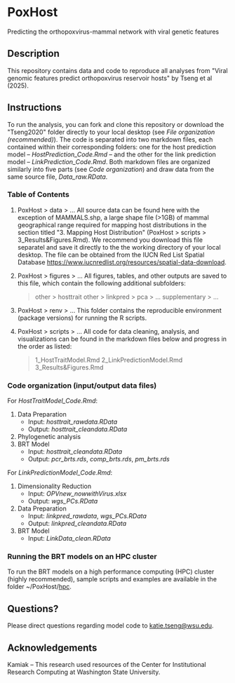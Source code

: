 # PoxHost
Predicting the orthopoxvirus-mammal network with viral genetic features

## Description
This repository contains data and code to reproduce all analyses from "Viral genomic features predict orthopoxvirus reservoir hosts" by Tseng et al (2025).

## Instructions 
To run the analysis, you can fork and clone this repository or download the "Tseng2020" folder directly to your local desktop (see *File organization (recommended)*). The code is separated into two markdown files, each contained within their corresponding folders: one for the host prediction model – *HostPrediction_Code.Rmd* – and the other for the link prediction model – *LinkPrediction_Code.Rmd*. Both markdown files are organized similarly into five parts (see *Code organization*) and draw data from the same source file, *Data_raw.RData*. 

### Table of Contents 
1. PoxHost > data > ... 
      All source data can be found here with the exception of MAMMALS.shp, a large shape file (>1GB) of mammal geographical range required for mapping host distributions in the section titled "3. Mapping Host Distribution" (PoxHost > scripts > 3_Results&Figures.Rmd). We recommend you download this file separatel and save it directly to the the working directory of your local desktop. The file can be obtained from the IUCN Red List Spatial Database <https://www.iucnredlist.org/resources/spatial-data-download>.
   
3. PoxHost > figures > ...
      All figures, tables, and other outputs are saved to this file, which contain the following additional subfolders:
      > other > hosttrait
      > other > linkpred > pca > ...
      > supplementary > ...

4. PoxHost > renv > ...
      This folder contains the reproducible environment (package versions) for running the R scripts.
6. PoxHost > scripts > ...
      All code for data cleaning, analysis, and visualizations can be found in the markdown files below and progress in the order as listed:
      > 1_HostTraitModel.Rmd
      > 2_LinkPredictionModel.Rmd
      > 3_Results&Figures.Rmd   

### Code organization (input/output data files)
For *HostTraitModel_Code.Rmd*:
1. Data Preparation
     - Input: *hosttrait_rawdata.RData*
     - Output: *hosttrait_cleandata.RData*
2. Phylogenetic analysis
3. BRT Model
     - Input: *hosttrait_cleandata.RData*
     - Output: *pcr_brts.rds*, *comp_brts.rds*, *pm_brts.rds*

For *LinkPredictionModel_Code.Rmd*:
1. Dimensionality Reduction
     - Input: *OPVnew_nowwithVirus.xlsx*
     - Output: *wgs_PCs.RData*
2. Data Preparation
     - Input: *linkpred_rawdata*, *wgs_PCs.RData*
     - Output: *linkpred_cleandata.RData*
3. BRT Model
     - Input: *LinkData_clean.RData*
     
### Running the BRT models on an HPC cluster
To run the BRT models on a high performance computing (HPC) cluster (highly recommended), sample scripts and examples are available in the folder ~/PoxHost/[hpc](https://github.com/viralemergence/PoxHost/tree/main/hpc).

## Questions? ##
Please direct questions regarding model code to katie.tseng@wsu.edu.

## Acknowledgements ##
Kamiak – This research used resources of the Center for Institutional Research Computing at Washington State University.

